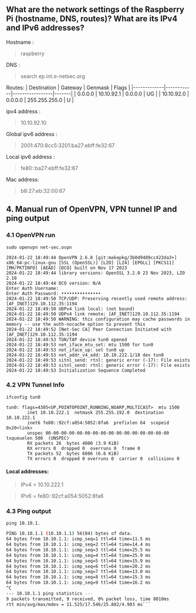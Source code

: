 ## What are the network settings of the Raspberry Pi (hostname, DNS, routes)? What are its IPv4 and IPv6 addresses?
Hostname : 
>raspberry

 DNS : 
>search ep.int.e-netsec.org

Routes:
| Destination | Gateway    | Genmask         | Flags |
|-------------|------------|-----------------|-------|
| 0.0.0.0     | 10.10.92.1 | 0.0.0.0         | UG    |
| 10.10.92.0  | 0.0.0.0    | 255.255.255.0   | U     |

ipv4 address :  
>10.10.92.10

Global ipv6 address : 
> 2001:470:8cc5:3201:ba27:ebff:fe32:67

Local ipv6 address : 
> fe80::ba27:ebff:fe32:67

Mac address:
> b8:27:eb:32:00:67

## 4. Manual run of OpenVPN, VPN tunnel IP and ping output
### 4.1 OpenVPN run
```sudo openvpn net-sec.ovpn```
``` 
2024-01-22 18:49:44 OpenVPN 2.6.8 [git:makepkg/3b0d9489cc423da3+] x86_64-pc-linux-gnu [SSL (OpenSSL)] [LZO] [LZ4] [EPOLL] [PKCS11] [MH/PKTINFO] [AEAD] [DCO] built on Nov 17 2023
2024-01-22 18:49:44 library versions: OpenSSL 3.2.0 23 Nov 2023, LZO 2.10
2024-01-22 18:49:44 DCO version: N/A
Enter Auth Username: 
Enter Auth Password: •••••••••••••••         
2024-01-22 18:49:50 TCP/UDP: Preserving recently used remote address: [AF_INET]129.10.112.35:1194
2024-01-22 18:49:50 UDPv4 link local: (not bound)
2024-01-22 18:49:50 UDPv4 link remote: [AF_INET]129.10.112.35:1194
2024-01-22 18:49:50 WARNING: this configuration may cache passwords in memory -- use the auth-nocache option to prevent this
2024-01-22 18:49:52 [Net-Sec CA] Peer Connection Initiated with [AF_INET]129.10.112.35:1194
2024-01-22 18:49:53 TUN/TAP device tun0 opened
2024-01-22 18:49:53 net_iface_mtu_set: mtu 1500 for tun0
2024-01-22 18:49:53 net_iface_up: set tun0 up
2024-01-22 18:49:53 net_addr_v4_add: 10.10.222.1/18 dev tun0
2024-01-22 18:49:53 sitnl_send: rtnl: generic error (-17): File exists
2024-01-22 18:49:53 sitnl_send: rtnl: generic error (-17): File exists
2024-01-22 18:49:53 Initialization Sequence Completed
```

### 4.2 VPN Tunnel Info

```ifconfig tun0```

```
tun0: flags=4305<UP,POINTOPOINT,RUNNING,NOARP,MULTICAST>  mtu 1500
        inet 10.10.222.1  netmask 255.255.192.0  destination 10.10.222.1
        inet6 fe80::92cf:a054:5052:8fa6  prefixlen 64  scopeid 0x20<link>
        unspec 00-00-00-00-00-00-00-00-00-00-00-00-00-00-00-00  txqueuelen 500  (UNSPEC)
        RX packets 26  bytes 4000 (3.9 KiB)
        RX errors 0  dropped 0  overruns 0  frame 0
        TX packets 52  bytes 6806 (6.6 KiB)
        TX errors 0  dropped 0 overruns 0  carrier 0  collisions 0
```

#### Local addresses:
 > IPv4 = 10.10.222.1
 
 > IPv6 = fe80::92cf:a054:5052:8fa6



### 4.3 Ping output

```ping 10.10.1.```

```bash
PING 10.10.1.1 (10.10.1.1) 56(84) bytes of data.
64 bytes from 10.10.1.1: icmp_seq=1 ttl=64 time=11.5 ms
64 bytes from 10.10.1.1: icmp_seq=2 ttl=64 time=14.4 ms
64 bytes from 10.10.1.1: icmp_seq=3 ttl=64 time=25.5 ms
64 bytes from 10.10.1.1: icmp_seq=4 ttl=64 time=25.9 ms
64 bytes from 10.10.1.1: icmp_seq=5 ttl=64 time=15.9 ms
64 bytes from 10.10.1.1: icmp_seq=6 ttl=64 time=20.2 ms
64 bytes from 10.10.1.1: icmp_seq=7 ttl=64 time=13.0 ms
64 bytes from 10.10.1.1: icmp_seq=8 ttl=64 time=15.3 ms
64 bytes from 10.10.1.1: icmp_seq=9 ttl=64 time=16.2 ms
^C
--- 10.10.1.1 ping statistics ---
9 packets transmitted, 9 received, 0% packet loss, time 8010ms
rtt min/avg/max/mdev = 11.525/17.546/25.882/4.903 ms```

